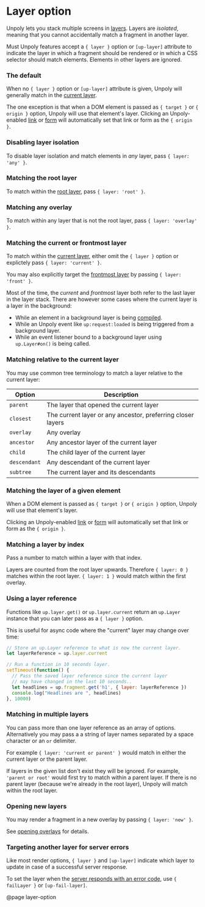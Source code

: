 Layer option
============

Unpoly lets you stack multiple screens in [layers](/up.layer).
Layers are *isolated*, meaning that you cannot accidentally match a fragment in another layer.

Must Unpoly features accept a `{ layer }` option or `[up-layer]` attribute to indicate
the layer in which a fragment should be rendered or in which a CSS selector should match elements.
Elements in other layers are ignored.

### The default

When no `{ layer }` option or `[up-layer]` attribute is given, Unpoly will generally
match in the [current layer](/up.layer.current).

The one exception is that when a DOM element is passed as `{ target }` or `{ origin }` option,
Unpoly will use that element's layer. Clicking an Unpoly-enabled [link](/up-follow) or
[form](/up-submit) will automatically set that link or form as the `{ origin }`.

### Disabling layer isolation

To disable layer isolation and match elements in *any* layer, pass `{ layer: 'any' }`.

### Matching the root layer

To match within the [root layer](/up.layer.root), pass `{ layer: 'root' }`.

### Matching any overlay

To match within any layer that is not the root layer, pass `{ layer: 'overlay' }`.

### Matching the current or frontmost layer

To match within the [current layer](/up.layer.current),
either omit the `{ layer }` option or explictely pass `{ layer: 'current' }`.

You may also explicitly target the [frontmost layer](/up.layer.front) by passing `{ layer: 'front' }`.

Most of the time, the *current* and *frontmost* layer both refer to the last layer
in the layer stack. There are however some cases where the current layer is a layer in the background:

- While an element in a background layer is being [compiled](/up.compiler).
- While an Unpoly event like `up:request:loaded` is being triggered from a background layer.
- While an event listener bound to a background layer using `up.Layer#on()` is being called.

### Matching relative to the current layer

You may use common tree terminology to match a layer relative to the current layer:

| Option       | Description                                                 |
|--------------|-------------------------------------------------------------|
| `parent`     | The layer that opened the current layer                     |
| `closest`    | The current layer or any ancestor, preferring closer layers |
| `overlay`    | Any overlay                                                 |
| `ancestor`   | Any ancestor layer of the current layer                     |
| `child`      | The child layer of the current layer                        |
| `descendant` | Any descendant of the current layer                         |
| `subtree`    | The current layer and its descendants                       |

### Matching the layer of a given element

When a DOM element is passed as `{ target }` or `{ origin }` option,
Unpoly will use that element's layer.

Clicking an Unpoly-enabled [link](/up-follow) or
[form](/up-submit) will automatically set that link or form as the `{ origin }`.

### Matching a layer by index

Pass a number to match within a layer with that index.

Layers are counted from the root layer upwards. Therefore `{ layer: 0 }` matches
within the root layer. `{ layer: 1 }` would match within the first overlay.

### Using a layer reference

Functions like `up.layer.get()` or `up.layer.current` return an `up.Layer` instance
that you can later pass as a `{ layer }` option.

This is useful for async code where the "current" layer may change over time:

```js
// Store an up.Layer reference to what is now the current layer.
let layerReference = up.layer.current

// Run a function in 10 seconds layer.
setTimeout(function() {
  // Pass the saved layer reference since the current layer
  // may have changed in the last 10 seconds..
  let headlines = up.fragment.get('h1', { layer: layerReference })
  console.log("Headlines are ", headlines)
}, 10000)
```

### Matching in multiple layers

You can pass more than one layer reference as an array of options.
Alternatively you may pass a a string of layer names separated by a space character or an `or` delimiter.

For example `{ layer: 'current or parent' }` would match in either the current layer or the parent layer.

If layers in the given list don't exist they will be ignored. For example, `'parent or root'` would first try
to match within a parent layer. If there is no parent layer (because we're already in the root layer),
Unpoly will match within the root layer.


### Opening new layers

You may render a fragment in a new overlay by passing `{ layer: 'new' }`.

See [opening overlays](/opening-overlays) for details.


### Targeting another layer for server errors

Like most render options, `{ layer }` and `[up-layer]` indicate which layer
to update in case of a successful server response.

To set the layer when the [server responds with an error code](/failed-responses),
use `{ failLayer }` or `[up-fail-layer]`.


@page layer-option

